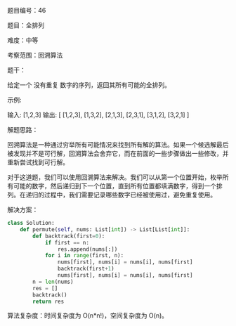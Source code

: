 题目编号：46

题目：全排列

难度：中等

考察范围：回溯算法

题干：

给定一个 没有重复 数字的序列，返回其所有可能的全排列。

示例:

输入: [1,2,3]
输出:
[
  [1,2,3],
  [1,3,2],
  [2,1,3],
  [2,3,1],
  [3,1,2],
  [3,2,1]
]

解题思路：

回溯算法是一种通过穷举所有可能情况来找到所有解的算法。如果一个候选解最后被发现并不是可行解，回溯算法会舍弃它，而在前面的一些步骤做出一些修改，并重新尝试找到可行解。

对于这道题，我们可以使用回溯算法来解决。我们可以从第一个位置开始，枚举所有可能的数字，然后递归到下一个位置，直到所有位置都填满数字，得到一个排列。在递归的过程中，我们需要记录哪些数字已经被使用过，避免重复使用。

解决方案：

```python
class Solution:
    def permute(self, nums: List[int]) -> List[List[int]]:
        def backtrack(first=0):
            if first == n:
                res.append(nums[:])
            for i in range(first, n):
                nums[first], nums[i] = nums[i], nums[first]
                backtrack(first+1)
                nums[first], nums[i] = nums[i], nums[first]
        n = len(nums)
        res = []
        backtrack()
        return res
```

算法复杂度：时间复杂度为 O(n*n!)，空间复杂度为 O(n)。